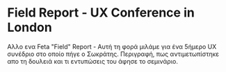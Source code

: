 # Field Report - UX Conference in London

Αλλο ενα Feta "Field" Report - Αυτή τη φορά μιλάμε για ένα 5ήμερο UX συνέδριο στο οποίο πήγε ο Σωκράτης. Περιγραφή, πως αντιμετωπίστηκε απο τη δουλειά και τι εντυπώσεις του άφησε το σεμινάριο.

